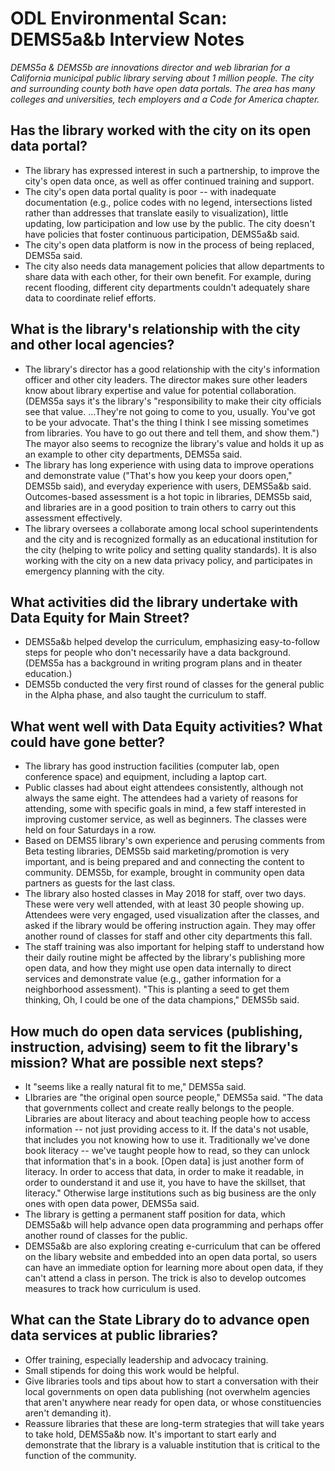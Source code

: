 #  ODL Environmental Scan: DEMS5a&b Interview Notes

*DEMS5a & DEMS5b are innovations director and web librarian for a California municipal public library serving about 1 million people. The city and surrounding county both have open data portals. The area has many colleges and universities, tech employers and a Code for America chapter.*

## Has the library worked with the city on its open data portal?
- The library has expressed interest in such a partnership, to improve the city's open data once, as well as offer continued training and support. 
- The city's open data portal quality is poor -- with inadequate documentation (e.g., police codes with no legend, intersections listed rather than addresses that translate easily to visualization), little updating, low participation and low use by the public. The city doesn't have policies that foster continuous participation, DEMS5a&b said. 
- The city's open data platform is now in the process of being replaced, DEMS5a said.
- The city also needs data management policies that allow departments to share data with each other, for their own benefit. For example, during recent flooding, different city departments couldn't adequately share data to coordinate relief efforts.

## What is the library's relationship with the city and other local agencies?
- The library's director has a good relationship with the city's information officer and other city leaders. The director makes sure other leaders know about library expertise and value for potential collaboration. (DEMS5a says it's the library's "responsibility to make their city officials see that value. ...They're not going to come to you, usually. You've got to be your advocate. That's the thing I think I see missing sometimes from libraries. You have to go out there and tell them, and show them.") The mayor also seems to recognize the library's value and holds it up as an example to other city departments, DEMS5a said.
- The library has long experience with using data to improve operations and demonstrate value ("That's how you keep your doors open," DEMS5b said), and everyday experience with users, DEMS5a&b said. Outcomes-based assessment is a hot topic in libraries, DEMS5b said, and libraries are in a good position to train others to carry out this assessment effectively. 
- The library oversees a collaborate among local school superintendents and the city and is recognized formally as an educational institution for the city (helping to write policy and setting quality standards). It is also working with the city on a new data privacy policy, and participates in emergency planning with the city. 

## What activities did the library undertake with Data Equity for Main Street?
- DEMS5a&b helped develop the curriculum, emphasizing easy-to-follow steps for people who don't necessarily have a data background. (DEMS5a has a background in writing program plans and in theater education.)
- DEMS5b conducted the very first round of classes for the general public in the Alpha phase, and also taught the curriculum to staff.

## What went well with Data Equity activities? What could have gone better?
- The library has good instruction facilities (computer lab, open conference space) and equipment, including a laptop cart.
- Public classes had about eight attendees consistently, although not always the same eight. The attendees had a variety of reasons for attending, some with specific goals in mind, a few staff interested in improving customer service, as well as beginners. The classes were held on four Saturdays in a row. 
- Based on DEMS5 library's own experience and perusing comments from Beta testing libraries, DEMS5b said marketing/promotion is very important, and is being prepared and and connecting the content to community. DEMS5b, for example, brought in community open data partners as guests for the last class. 
- The library also hosted classes in May 2018 for staff, over two days. These were very well attended, with at least 30 people showing up. Attendees were very engaged, used visualization after the classes, and asked if the library would be offering instruction again. They may offer another round of classes for staff and other city departments this fall. 
- The staff training was also important for helping staff to understand how their daily routine might be affected by the library's publishing more open data, and how they might use open data internally to direct services and demonstrate value (e.g., gather information for a neighborhood assessment). "This is planting a seed to get them thinking, Oh, I could be one of the data champions," DEMS5b said.

## How much do open data services (publishing, instruction, advising) seem to fit the library's mission? What are possible next steps?
- It "seems like a really natural fit to me," DEMS5a said.
- LIbraries are "the original open source people," DEMS5a said. "The data that governments collect and create really belongs to the people. Libraries are about literacy and about teaching people how to access information -- not just providing access to it. If the data's not usable, that includes you not knowing how to use it. Traditionally we've done book literacy -- we've taught people how to read, so they can unlock that information that's in a book. [Open data] is just another form of literacy. In order to access that data, in order to make it readable, in order to ounderstand it and use it, you have to have the skillset, that literacy." Otherwise large institutions such as big business are the only ones with open data power, DEMS5a said.
- The library is getting a permanent staff position for data, which DEMS5a&b will help advance open data programming and perhaps offer another round of classes for the public. 
- DEMS5a&b are also exploring creating e-curriculum that can be offered on the libary website and embedded into an open data portal, so users can have an immediate option for learning more about open data, if they can't attend a class in person. The trick is also to develop outcomes measures to track how curriculum is used.

## What can the State Library do to advance open data services at public libraries?
- Offer training, especially leadership and advocacy training.
- Small stipends for doing this work would be helpful. 
- Give libraries tools and tips about how to start a conversation with their local governments on open data publishing (not overwhelm agencies that aren't anywhere near ready for open data, or whose constituencies aren't demanding it).
- Reassure libraries that these are long-term strategies that will take years to take hold, DEMS5a&b now. It's important to start early and demonstrate that the library is a valuable institution that is critical to the function of the community. 








